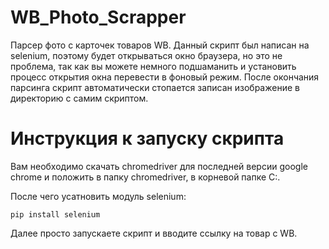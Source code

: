 # WB_Photo_Scrapper

Парсер фото с карточек товаров WB. Данный скрипт был написан на selenium, поэтому будет открываться окно браузера, но это не проблема, так как вы можете немного подшаманить и установить процесс открытия окна перевести в фоновый режим. После окончания парсинга скрипт автоматически стопается записан изображение в директорию с самим скриптом.

# Инструкция к запуску скрипта

Вам необходимо скачать chromedriver для последней версии google chrome и положить в папку chromedriver, в корневой папке C:.

После чего усатновить модуль selenium:

    pip install selenium

Далее просто запускаете скрипт и вводите ссылку на товар с WB.
